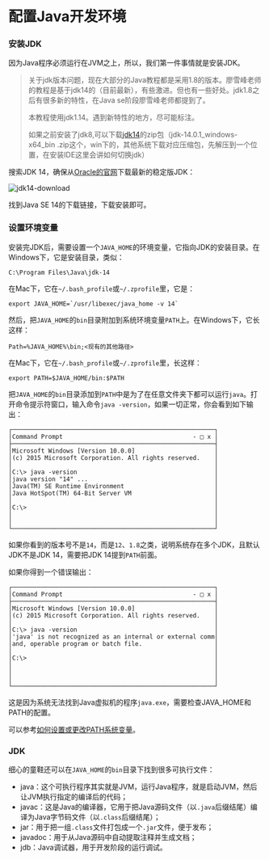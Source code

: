# 配置Java开发环境

### 安装JDK

因为Java程序必须运行在JVM之上，所以，我们第一件事情就是安装JDK。

> 关于jdk版本问题，现在大部分的Java教程都是采用1.8的版本。廖雪峰老师的教程是基于jdk14的（目前最新），有些激进。但也有一些好处。jdk1.8之后有很多新的特性，在Java se阶段廖雪峰老师都提到了。
>
> 本教程使用jdk1.14。遇到新特性的地方，尽可能标注。
>
> 如果之前安装了jdk8,可以下载[jdk14](https://www.oracle.com/java/technologies/javase-jdk14-downloads.html)的zip包（jdk-14.0.1_windows-x64_bin .zip这个，win下的，其他系统下载对应压缩包，先解压到一个位置，在安装IDE这里会讲如何切换jdk）

搜索JDK 14，确保从[Oracle的官网](https://www.oracle.com/java/technologies/javase-downloads.html)下载最新的稳定版JDK：

![jdk14-download](https://zeroone-bucket.oss-cn-beijing.aliyuncs.com/hexo-client/20200629200820.png)

找到Java SE 14的下载链接，下载安装即可。

### 设置环境变量

安装完JDK后，需要设置一个`JAVA_HOME`的环境变量，它指向JDK的安装目录。在Windows下，它是安装目录，类似：

```shell
C:\Program Files\Java\jdk-14
```

在Mac下，它在`~/.bash_profile`或`~/.zprofile`里，它是：

```shell
export JAVA_HOME=`/usr/libexec/java_home -v 14`
```

然后，把`JAVA_HOME`的`bin`目录附加到系统环境变量`PATH`上。在Windows下，它长这样：

```shell
Path=%JAVA_HOME%\bin;<现有的其他路径>
```

在Mac下，它在`~/.bash_profile`或`~/.zprofile`里，长这样：

```shell
export PATH=$JAVA_HOME/bin:$PATH
```

把`JAVA_HOME`的`bin`目录添加到`PATH`中是为了在任意文件夹下都可以运行`java`。打开命令提示符窗口，输入命令`java -version`，如果一切正常，你会看到如下输出：

```
┌────────────────────────────────────────────────────────┐
│Command Prompt                                    - □ x │
├────────────────────────────────────────────────────────┤
│Microsoft Windows [Version 10.0.0]                      │
│(c) 2015 Microsoft Corporation. All rights reserved.    │
│                                                        │
│C:\> java -version                                      │
│java version "14" ...                                   │
│Java(TM) SE Runtime Environment                         │
│Java HotSpot(TM) 64-Bit Server VM                       │
│                                                        │
│C:\>                                                    │
│                                                        │
│                                                        │
└────────────────────────────────────────────────────────┘
```

如果你看到的版本号不是`14`，而是`12`、`1.8`之类，说明系统存在多个JDK，且默认JDK不是JDK 14，需要把JDK 14提到`PATH`前面。

如果你得到一个错误输出：

```
┌────────────────────────────────────────────────────────┐
│Command Prompt                                    - □ x │
├────────────────────────────────────────────────────────┤
│Microsoft Windows [Version 10.0.0]                      │
│(c) 2015 Microsoft Corporation. All rights reserved.    │
│                                                        │
│C:\> java -version                                      │
│'java' is not recognized as an internal or external comm│
│and, operable program or batch file.                    │
│                                                        │
│C:\>                                                    │
│                                                        │
│                                                        │
│                                                        │
└────────────────────────────────────────────────────────┘
```

这是因为系统无法找到Java虚拟机的程序`java.exe`，需要检查JAVA_HOME和PATH的配置。

可以参考[如何设置或更改PATH系统变量](https://www.java.com/zh_CN/download/help/path.xml)。

### JDK

细心的童鞋还可以在`JAVA_HOME`的`bin`目录下找到很多可执行文件：

- java：这个可执行程序其实就是JVM，运行Java程序，就是启动JVM，然后让JVM执行指定的编译后的代码；
- javac：这是Java的编译器，它用于把Java源码文件（以`.java`后缀结尾）编译为Java字节码文件（以`.class`后缀结尾）；
- jar：用于把一组`.class`文件打包成一个`.jar`文件，便于发布；
- javadoc：用于从Java源码中自动提取注释并生成文档；
- jdb：Java调试器，用于开发阶段的运行调试。